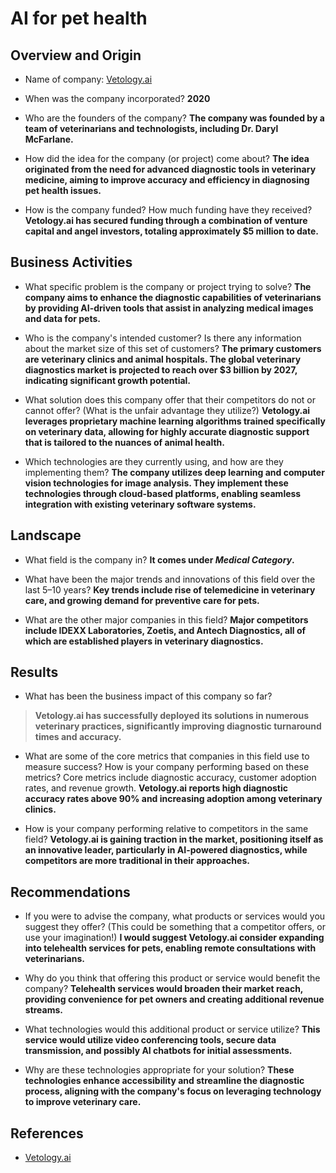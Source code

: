 # AI for pet health

## Overview and Origin

* Name of company:
  [Vetology.ai](https://vetology.ai)

* When was the company incorporated? <b>2020</b>

* Who are the founders of the company? 
  <b>The company was founded by a team of veterinarians and technologists, including Dr. Daryl McFarlane.</b>

* How did the idea for the company (or project) come about? <b>The idea originated from the need for advanced diagnostic tools in veterinary medicine, aiming to improve accuracy and efficiency in diagnosing pet health issues.</b>

* How is the company funded? How much funding have they received? <b>Vetology.ai has secured funding through a combination of venture capital and angel investors, totaling approximately $5 million to date. </b>

## Business Activities

* What specific problem is the company or project trying to solve? <b>The company aims to enhance the diagnostic capabilities of veterinarians by providing AI-driven tools that assist in analyzing medical images and data for pets.</b>

* Who is the company's intended customer? Is there any information about the market size of this set of customers? <b>The primary customers are veterinary clinics and animal hospitals. The global veterinary diagnostics market is projected to reach over $3 billion by 2027, indicating significant growth potential.</b>

* What solution does this company offer that their competitors do not or cannot offer? (What is the unfair advantage they utilize?) <b>Vetology.ai leverages proprietary machine learning algorithms trained specifically on veterinary data, allowing for highly accurate diagnostic support that is tailored to the nuances of animal health.</b>

* Which technologies are they currently using, and how are they implementing them? <b> The company utilizes deep learning and computer vision technologies for image analysis. They implement these technologies through cloud-based platforms, enabling seamless integration with existing veterinary software systems. </b>

## Landscape

* What field is the company in? <b>It comes under <i>Medical Category</i>.</b>

* What have been the major trends and innovations of this field over the last 5&ndash;10 years? <b> Key trends include rise of telemedicine in veterinary care, and growing demand for preventive care for pets.</b>

* What are the other major companies in this field? <b>Major competitors include IDEXX Laboratories, Zoetis, and Antech Diagnostics, all of which are established players in veterinary diagnostics.</b>

## Results

* What has been the business impact of this company so far? 
 > <b>Vetology.ai has successfully deployed its solutions in numerous veterinary practices, significantly improving diagnostic turnaround times and accuracy.</b>

* What are some of the core metrics that companies in this field use to measure success? How is your company performing based on these metrics? Core metrics include diagnostic accuracy, customer adoption rates, and revenue growth. <b>Vetology.ai reports high diagnostic accuracy rates above 90% and increasing adoption among veterinary clinics.</b>

* How is your company performing relative to competitors in the same field? <b>Vetology.ai is gaining traction in the market, positioning itself as an innovative leader, particularly in AI-powered diagnostics, while competitors are more traditional in their approaches.</b>

## Recommendations

* If you were to advise the company, what products or services would you suggest they offer? (This could be something that a competitor offers, or use your imagination!)
<b>I would suggest Vetology.ai consider expanding into telehealth services for pets, enabling remote consultations with veterinarians.</b>

* Why do you think that offering this product or service would benefit the company?
<b>Telehealth services would broaden their market reach, providing convenience for pet owners and creating additional revenue streams.</b>

* What technologies would this additional product or service utilize?
<b>This service would utilize video conferencing tools, secure data transmission, and possibly AI chatbots for initial assessments.</b>

* Why are these technologies appropriate for your solution?
<b>These technologies enhance accessibility and streamline the diagnostic process, aligning with the company's focus on leveraging technology to improve veterinary care.</b>

## References
* [Vetology.ai](https://vetology.ai)